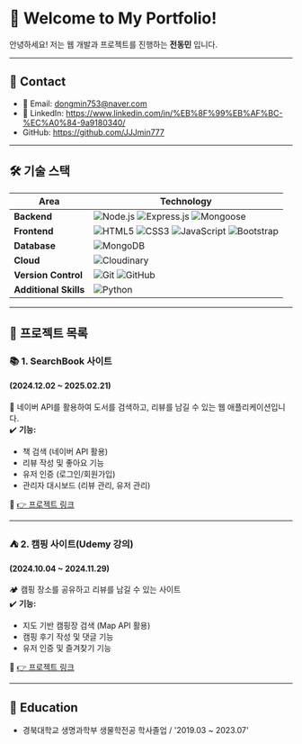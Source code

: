 # 🚀 Welcome to My Portfolio!

안녕하세요! 저는 웹 개발과 프로젝트를 진행하는 **전동민** 입니다.  

---

## 📌 Contact
- 📧 Email: dongmin753@naver.com
- 💼 LinkedIn: https://www.linkedin.com/in/%EB%8F%99%EB%AF%BC-%EC%A0%84-9a9180340/
- GitHub: https://github.com/JJJmin777

---

## 🛠 **기술 스택**
| Area            | Technology |
|----------------|----------------------------------------------------------------------------------------------------------------------------------|
| **Backend**    | ![Node.js](https://img.shields.io/badge/Node.js-339933?style=flat&logo=node.js&logoColor=white) ![Express.js](https://img.shields.io/badge/Express.js-000000?style=flat&logo=express&logoColor=white) ![Mongoose](https://img.shields.io/badge/Mongoose-880000?style=flat&logo=mongoose&logoColor=white)|
| **Frontend**   | ![HTML5](https://img.shields.io/badge/HTML5-E34F26?style=flat&logo=html5&logoColor=white) ![CSS3](https://img.shields.io/badge/CSS3-1572B6?style=flat&logo=css3&logoColor=white) ![JavaScript](https://img.shields.io/badge/JavaScript-F7DF1E?style=flat&logo=javascript&logoColor=black) ![Bootstrap](https://img.shields.io/badge/Bootstrap-7952B3?style=flat&logo=bootstrap&logoColor=white) |
| **Database**   | ![MongoDB](https://img.shields.io/badge/MongoDB-47A248?style=flat&logo=mongodb&logoColor=white) |
| **Cloud**      | ![Cloudinary](https://img.shields.io/badge/Cloudinary-3448C5?style=flat&logo=cloudinary&logoColor=white) |
| **Version Control** | ![Git](https://img.shields.io/badge/Git-F05032?style=flat&logo=git&logoColor=white) ![GitHub](https://img.shields.io/badge/GitHub-181717?style=flat&logo=github&logoColor=white) |
| **Additional Skills** | ![Python](https://img.shields.io/badge/Python-3776AB?style=flat&logo=python&logoColor=white)|


---

## 📌 **프로젝트 목록**
### 📚 **1. SearchBook 사이트** 
#### (2024.12.02 ~ 2025.02.21)
📖 네이버 API를 활용하여 도서를 검색하고, 리뷰를 남길 수 있는 웹 애플리케이션입니다.  
✔️ **기능:**  
- 책 검색 (네이버 API 활용)
- 리뷰 작성 및 좋아요 기능
- 유저 인증 (로그인/회원가입)
- 관리자 대시보드 (리뷰 관리, 유저 관리)

🔗 [👉 프로젝트 링크](https://github.com/JJJmin777/SeachBook-site)

---

### ⛺ **2. 캠핑 사이트(Udemy 강의)**
#### (2024.10.04 ~ 2024.11.29)
🏕 캠핑 장소를 공유하고 리뷰를 남길 수 있는 사이트  
✔️ **기능:**  
- 지도 기반 캠핑장 검색 (Map API 활용)
- 캠핑 후기 작성 및 댓글 기능
- 유저 인증 및 즐겨찾기 기능

🔗 [👉 프로젝트 링크](https://github.com/JJJmin777/Camping-Site)  

---

## 📙 **Education**
- 경북대학교 생명과학부 생물학전공 학사졸업 / '2019.03 ~ 2023.07'
